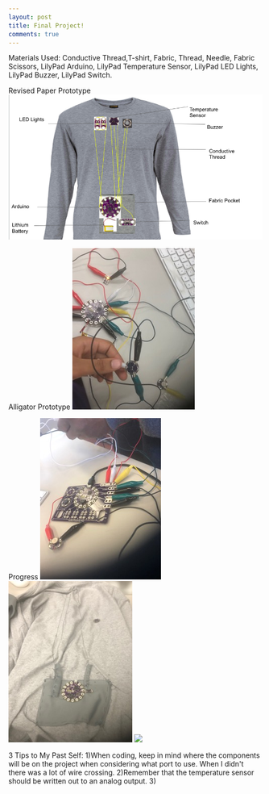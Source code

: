 ```yaml
---
layout: post 
title: Final Project!
comments: true
---
```


Materials Used: Conductive Thread,T-shirt, Fabric, Thread, Needle, Fabric Scissors, LilyPad Arduino, LilyPad Temperature Sensor, LilyPad LED Lights, LilyPad Buzzer, LilyPad Switch.

Revised Paper Prototype
![](/img/PaperPro.png)


Alligator Prototype
![](/img/AllPrototype.jpg)


Progress
![](/img/Progress1.jpg)
![](/img/Progress2.jpg)
![](/img/.jpg)

3 Tips to My Past Self:
1)When coding, keep in mind where the components will be on the project when considering what port to use. When I didn't there was a lot of wire crossing. 
2)Remember that the temperature sensor should be written out to an analog output. 
3)

